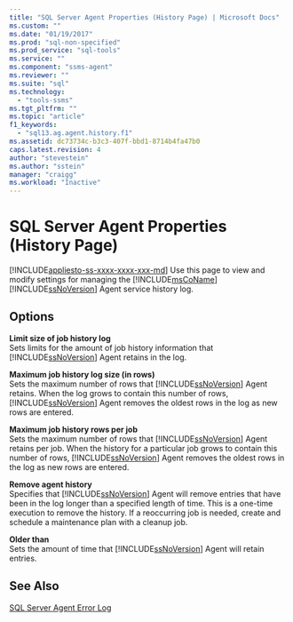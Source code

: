 ```yaml
---
title: "SQL Server Agent Properties (History Page) | Microsoft Docs"
ms.custom: ""
ms.date: "01/19/2017"
ms.prod: "sql-non-specified"
ms.prod_service: "sql-tools"
ms.service: ""
ms.component: "ssms-agent"
ms.reviewer: ""
ms.suite: "sql"
ms.technology: 
  - "tools-ssms"
ms.tgt_pltfrm: ""
ms.topic: "article"
f1_keywords: 
  - "sql13.ag.agent.history.f1"
ms.assetid: dc73734c-b3c3-407f-bbd1-8714b4fa47b0
caps.latest.revision: 4
author: "stevestein"
ms.author: "sstein"
manager: "craigg"
ms.workload: "Inactive"
---
```

# SQL Server Agent Properties (History Page)
[!INCLUDE[appliesto-ss-xxxx-xxxx-xxx-md](../../includes/appliesto-ss-xxxx-xxxx-xxx-md.md)]
Use this page to view and modify settings for managing the [!INCLUDE[msCoName](../../includes/msconame_md.md)] [!INCLUDE[ssNoVersion](../../includes/ssnoversion_md.md)] Agent service history log.  
  
## Options  
**Limit size of job history log**  
Sets limits for the amount of job history information that [!INCLUDE[ssNoVersion](../../includes/ssnoversion_md.md)] Agent retains in the log.  
  
**Maximum job history log size (in rows)**  
Sets the maximum number of rows that [!INCLUDE[ssNoVersion](../../includes/ssnoversion_md.md)] Agent retains. When the log grows to contain this number of rows, [!INCLUDE[ssNoVersion](../../includes/ssnoversion_md.md)] Agent removes the oldest rows in the log as new rows are entered.  
  
**Maximum job history rows per job**  
Sets the maximum number of rows that [!INCLUDE[ssNoVersion](../../includes/ssnoversion_md.md)] Agent retains per job. When the history for a particular job grows to contain this number of rows, [!INCLUDE[ssNoVersion](../../includes/ssnoversion_md.md)] Agent removes the oldest rows in the log as new rows are entered.  
  
**Remove agent history**  
Specifies that [!INCLUDE[ssNoVersion](../../includes/ssnoversion_md.md)] Agent will remove entries that have been in the log longer than a specified length of time. This is a one-time execution to remove the history. If a reoccurring job is needed, create and schedule a maintenance plan with a cleanup job.  
  
**Older than**  
Sets the amount of time that [!INCLUDE[ssNoVersion](../../includes/ssnoversion_md.md)] Agent will retain entries.  
  
## See Also  
[SQL Server Agent Error Log](../../ssms/agent/sql-server-agent-error-log.md)  
  
